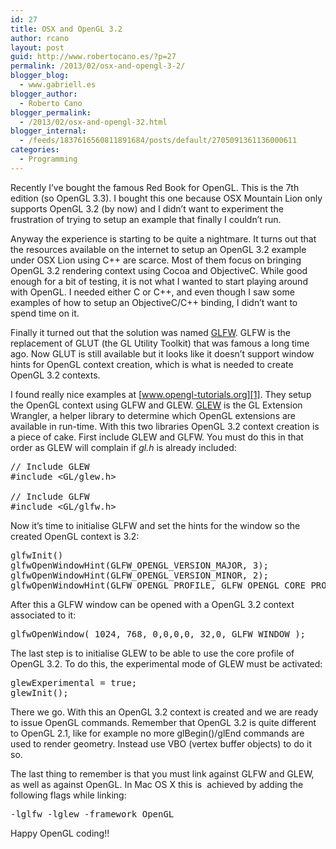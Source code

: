 ```yaml
---
id: 27
title: OSX and OpenGL 3.2
author: rcano
layout: post
guid: http://www.robertocano.es/?p=27
permalink: /2013/02/osx-and-opengl-3-2/
blogger_blog:
  - www.gabriell.es
blogger_author:
  - Roberto Cano
blogger_permalink:
  - /2013/02/osx-and-opengl-32.html
blogger_internal:
  - /feeds/1837616560811891684/posts/default/2705091361136000611
categories:
  - Programming
---
```

<div style="clear: both; text-align: center;">
</div>

Recently I&#8217;ve bought the famous Red Book for OpenGL. This is the 7th edition (so OpenGL 3.3). I bought this one because OSX Mountain Lion only supports OpenGL 3.2 (by now) and I didn&#8217;t want to experiment the frustration of trying to setup an example that finally I couldn&#8217;t run.

Anyway the experience is starting to be quite a nightmare. It turns out that the resources available on the internet to setup an OpenGL 3.2 example under OSX Lion using C++ are scarce. Most of them focus on bringing OpenGL 3.2 rendering context using Cocoa and ObjectiveC. While good enough for a bit of testing, it is not what I wanted to start playing around with OpenGL. I needed either C or C++, and even though I saw some examples of how to setup an ObjectiveC/C++ binding, I didn&#8217;t want to spend time on it.

Finally it turned out that the solution was named <a href="http://www.glfw.org/" target="_blank">GLFW</a>. GLFW is the replacement of GLUT (the GL Utility Toolkit) that was famous a long time ago. Now GLUT is still available but it looks like it doesn&#8217;t support window hints for OpenGL context creation, which is what is needed to create OpenGL 3.2 contexts.

I found really nice examples at [www.opengl-tutorials.org][1]. They setup the OpenGL context using GLFW and GLEW. <a href="http://glew.sourceforge.net/" target="_blank">GLEW</a> is the GL Extension Wrangler, a helper library to determine which OpenGL extensions are available in run-time. With this two libraries OpenGL 3.2 context creation is a piece of cake. First include GLEW and GLFW. You must do this in that order as GLEW will complain if *gl.h* is already included:

<pre>// Include GLEW
#include &lt;GL/glew.h&gt;

// Include GLFW
#include &lt;GL/glfw.h&gt;</pre>

Now it&#8217;s time to initialise GLFW and set the hints for the window so the created OpenGL context is 3.2:

<pre>glfwInit()
glfwOpenWindowHint(GLFW_OPENGL_VERSION_MAJOR, 3);
glfwOpenWindowHint(GLFW_OPENGL_VERSION_MINOR, 2);
glfwOpenWindowHint(GLFW_OPENGL_PROFILE, GLFW_OPENGL_CORE_PROFILE);</pre>

After this a GLFW window can be opened with a OpenGL 3.2 context associated to it:

<pre>glfwOpenWindow( 1024, 768, 0,0,0,0, 32,0, GLFW_WINDOW );</pre>

The last step is to initialise GLEW to be able to use the core profile of OpenGL 3.2. To do this, the experimental mode of GLEW must be activated:

<pre>glewExperimental = true;
glewInit();</pre>

There we go. With this an OpenGL 3.2 context is created and we are ready to issue OpenGL commands. Remember that OpenGL 3.2 is quite different to OpenGL 2.1, like for example no more glBegin()/glEnd commands are used to render geometry. Instead use VBO (vertex buffer objects) to do it so.

The last thing to remember is that you must link against GLFW and GLEW, as well as against OpenGL. In Mac OS X this is  achieved by adding the following flags while linking:

<pre>-lglfw -lglew -framework OpenGL</pre>

Happy OpenGL coding!!

 [1]: http://www.opengl-tutorials.org/